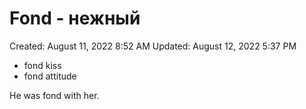 # Fond - нежный

Created: August 11, 2022 8:52 AM
Updated: August 12, 2022 5:37 PM

- fond kiss
- fond attitude

He was fond with her.